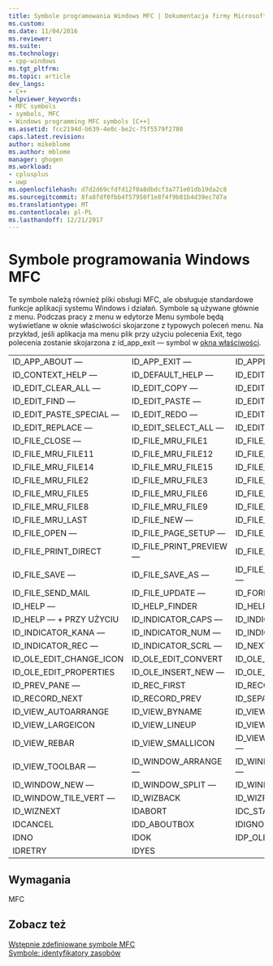```yaml
---
title: Symbole programowania Windows MFC | Dokumentacja firmy Microsoft
ms.custom: 
ms.date: 11/04/2016
ms.reviewer: 
ms.suite: 
ms.technology:
- cpp-windows
ms.tgt_pltfrm: 
ms.topic: article
dev_langs:
- C++
helpviewer_keywords:
- MFC symbols
- symbols, MFC
- Windows programming MFC symbols [C++]
ms.assetid: fcc2194d-b639-4e0c-be2c-75f5579f2780
caps.latest.revision: 
author: mikeblome
ms.author: mblome
manager: ghogen
ms.workload:
- cplusplus
- uwp
ms.openlocfilehash: d7d2d69cfdfd12f0a8dbdcf3a771e01db19da2c8
ms.sourcegitcommit: 8fa8fdf0fbb4f57950f1e8f4f9b81b4d39ec7d7a
ms.translationtype: MT
ms.contentlocale: pl-PL
ms.lasthandoff: 12/21/2017
---
```

# <a name="mfc-windows-programming-symbols"></a>Symbole programowania Windows MFC
Te symbole należą również pliki obsługi MFC, ale obsługuje standardowe funkcje aplikacji systemu Windows i działań. Symbole są używane głównie z menu. Podczas pracy z menu w edytorze Menu symbole będą wyświetlane w oknie właściwości skojarzone z typowych poleceń menu. Na przykład, jeśli aplikacja ma menu plik przy użyciu polecenia Exit, tego polecenia zostanie skojarzona z id_app_exit — symbol w [okna właściwości](/visualstudio/ide/reference/properties-window).  
  
||||  
|-|-|-|  
|ID_APP_ABOUT —|ID_APP_EXIT —|ID_APPLY_NOW|  
|ID_CONTEXT_HELP —|ID_DEFAULT_HELP —|ID_EDIT_CLEAR —|  
|ID_EDIT_CLEAR_ALL —|ID_EDIT_COPY —|ID_EDIT_CUT —|  
|ID_EDIT_FIND —|ID_EDIT_PASTE —|ID_EDIT_PASTE_LINK —|  
|ID_EDIT_PASTE_SPECIAL —|ID_EDIT_REDO —|ID_EDIT_REPEAT —|  
|ID_EDIT_REPLACE —|ID_EDIT_SELECT_ALL —|ID_EDIT_UNDO —|  
|ID_FILE_CLOSE —|ID_FILE_MRU_FILE1|ID_FILE_MRU_FILE10|  
|ID_FILE_MRU_FILE11|ID_FILE_MRU_FILE12|ID_FILE_MRU_FILE13|  
|ID_FILE_MRU_FILE14|ID_FILE_MRU_FILE15|ID_FILE_MRU_FILE16|  
|ID_FILE_MRU_FILE2|ID_FILE_MRU_FILE3|ID_FILE_MRU_FILE4|  
|ID_FILE_MRU_FILE5|ID_FILE_MRU_FILE6|ID_FILE_MRU_FILE7|  
|ID_FILE_MRU_FILE8|ID_FILE_MRU_FILE9|ID_FILE_MRU_FIRST|  
|ID_FILE_MRU_LAST|ID_FILE_NEW —|ID_FILE_NEW_FRAME|  
|ID_FILE_OPEN —|ID_FILE_PAGE_SETUP —|ID_FILE_PRINT —|  
|ID_FILE_PRINT_DIRECT|ID_FILE_PRINT_PREVIEW —|ID_FILE_PRINT_SETUP —|  
|ID_FILE_SAVE —|ID_FILE_SAVE_AS —|ID_FILE_SAVE_COPY_AS —|  
|ID_FILE_SEND_MAIL|ID_FILE_UPDATE —|ID_FORMAT_FONT|  
|ID_HELP —|ID_HELP_FINDER|ID_HELP_INDEX —|  
|ID_HELP — + PRZY UŻYCIU|ID_INDICATOR_CAPS —|ID_INDICATOR_EXT —|  
|ID_INDICATOR_KANA —|ID_INDICATOR_NUM —|ID_INDICATOR_OVR —|  
|ID_INDICATOR_REC —|ID_INDICATOR_SCRL —|ID_NEXT_PANE —|  
|ID_OLE_EDIT_CHANGE_ICON|ID_OLE_EDIT_CONVERT|ID_OLE_EDIT_LINKS —|  
|ID_OLE_EDIT_PROPERTIES|ID_OLE_INSERT_NEW —|ID_OLE_VERB_FIRST —|  
|ID_PREV_PANE —|ID_REC_FIRST|ID_RECORD_LAST|  
|ID_RECORD_NEXT|ID_RECORD_PREV|ID_SEPARATOR|  
|ID_VIEW_AUTOARRANGE|ID_VIEW_BYNAME|ID_VIEW_DETAILS|  
|ID_VIEW_LARGEICON|ID_VIEW_LINEUP|ID_VIEW_LIST|  
|ID_VIEW_REBAR|ID_VIEW_SMALLICON|ID_VIEW_STATUS_BAR —|  
|ID_VIEW_TOOLBAR —|ID_WINDOW_ARRANGE —|ID_WINDOW_CASCADE —|  
|ID_WINDOW_NEW —|ID_WINDOW_SPLIT —|ID_WINDOW_TILE_HORIZ|  
|ID_WINDOW_TILE_VERT —|ID_WIZBACK|ID_WIZFINISH|  
|ID_WIZNEXT|IDABORT|IDC_STATIC|  
|IDCANCEL|IDD_ABOUTBOX|IDIGNORE|  
|IDNO|IDOK|IDP_OLE_INIT_FAILED —|  
|IDRETRY|IDYES||  
  
## <a name="requirements"></a>Wymagania  
 MFC  
  
## <a name="see-also"></a>Zobacz też  
 [Wstępnie zdefiniowane symbole MFC](../windows/mfc-predefined-symbols.md)   
 [Symbole: identyfikatory zasobów](../windows/symbols-resource-identifiers.md)